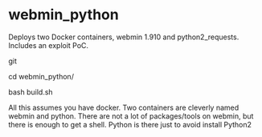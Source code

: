 # webmin_python
Deploys two Docker containers, webmin 1.910 and python2_requests. Includes an exploit PoC.

git 

cd webmin_python/

bash build.sh

All this assumes you have docker. Two containers are cleverly named webmin and python. There are not a lot of packages/tools on webmin, but there is enough to get a shell.
Python is there just to avoid install Python2
